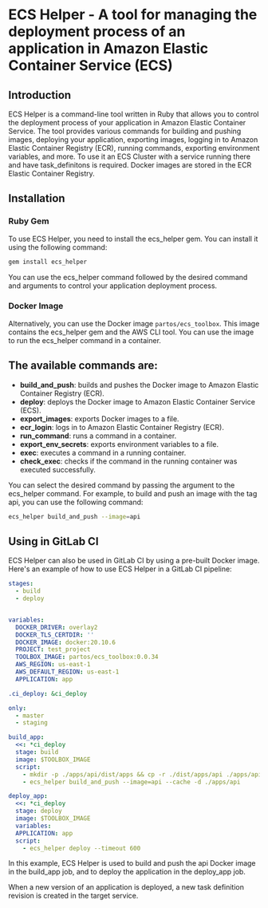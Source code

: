 # ECS Helper - A tool for managing the deployment process of an application in Amazon Elastic Container Service (ECS)

## Introduction

ECS Helper is a command-line tool written in Ruby that allows you to control the deployment process of your application
in Amazon Elastic Container Service. The tool provides various commands for building and pushing images, deploying your
application, exporting images, logging in to Amazon Elastic Container Registry (ECR), running commands, exporting
environment variables, and more. To use it an ECS Cluster with a service running there and have task_definitons is
required. Docker images are stored in the ECR Elastic Container Registry.

## Installation

### Ruby Gem

To use ECS Helper, you need to install the ecs_helper gem. You can install it using the following command:

```bash
gem install ecs_helper
```

You can use the ecs_helper command followed by the desired command and arguments to control your application deployment
process.

### Docker Image

Alternatively, you can use the Docker image `partos/ecs_toolbox`. This image contains the ecs_helper gem and the AWS CLI
tool. You can use the image to run the ecs_helper command in a container.

## The available commands are:

- **build_and_push**: builds and pushes the Docker image to Amazon Elastic Container Registry (ECR).
- **deploy**: deploys the Docker image to Amazon Elastic Container Service (ECS).
- **export_images**: exports Docker images to a file.
- **ecr_login**: logs in to Amazon Elastic Container Registry (ECR).
- **run_command**: runs a command in a container.
- **export_env_secrets**: exports environment variables to a file.
- **exec**: executes a command in a running container.
- **check_exec**: checks if the command in the running container was executed successfully.

You can select the desired command by passing the argument to the ecs_helper command. For example, to build and push an
image with the tag api, you can use the following command:

```bash
ecs_helper build_and_push --image=api
```

## Using in GitLab CI

ECS Helper can also be used in GitLab CI by using a pre-built Docker image. Here's an example of how to use ECS Helper
in a GitLab CI pipeline:

```yaml
stages:
  - build
  - deploy


variables:
  DOCKER_DRIVER: overlay2
  DOCKER_TLS_CERTDIR: ''
  DOCKER_IMAGE: docker:20.10.6
  PROJECT: test_project
  TOOLBOX_IMAGE: partos/ecs_toolbox:0.0.34
  AWS_REGION: us-east-1
  AWS_DEFAULT_REGION: us-east-1
  APPLICATION: app

.ci_deploy: &ci_deploy

only:
  - master
  - staging

build_app:
  <<: *ci_deploy
  stage: build
  image: $TOOLBOX_IMAGE
  script:
    - mkdir -p ./apps/api/dist/apps && cp -r ./dist/apps/api ./apps/api/dist/apps
    - ecs_helper build_and_push --image=api --cache -d ./apps/api

deploy_app:
  <<: *ci_deploy
  stage: deploy
  image: $TOOLBOX_IMAGE
  variables:
  APPLICATION: app
  script:
    - ecs_helper deploy --timeout 600
```

In this example, ECS Helper is used to build and push the api Docker image in the build_app job, and to deploy the
application in the deploy_app job.

When a new version of an application is deployed, a new task definition revision is created in the target service.
